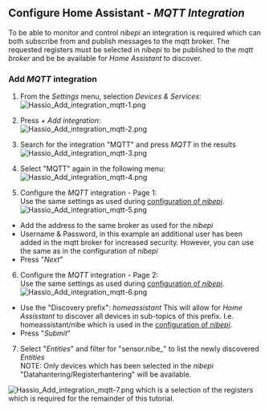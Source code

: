 ## Configure Home Assistant - _MQTT Integration_

To be able to monitor and control _nibepi_ an integration is required which can both subscribe from and publish messages
to the mqtt broker. The requested registers must be selected in _nibepi_ to be published to the _mqtt broker_ and be 
be available for _Home Assistant_ to discover.

### Add _MQTT_ integration
1. From the _Settings_ menu, selection _Devices & Services_:
![Hassio_Add_integration_mqtt-1.png](images/Hassio_Add_integration_mqtt-1.png)
  

2. Press _+ Add integration_:  
![Hassio_Add_integration_mqtt-2.png](images/Hassio_Add_integration_mqtt-2.png)
  

3. Search for the integration "MQTT" and press _MQTT_ in the results
![Hassio_Add_integration_mqtt-3.png](images/Hassio_Add_integration_mqtt-3.png)
  

4. Select "MQTT" again in the following menu:  
![Hassio_Add_integration_mqtt-4.png](images/Hassio_Add_integration_mqtt-4.png)
   

5. Configure the _MQTT_ integration - Page 1:  
Use the same settings as used during [configuration of _nibepi_](nibepi-settings-mqtt.md).  
![Hassio_Add_integration_mqtt-5.png](images/Hassio_Add_integration_mqtt-5.png)
   
- Add the address to the same broker as used for the _nibepi_
- Username & Password, in this example an additional user has been added in the mqtt broker for increased security. However, you can use the same as in the configuration of _nibepi_
- Press "_Next_"

6. Configure the _MQTT_ integration - Page 2:  
Use the same settings as used during [configuration of _nibepi_](nibepi-settings-mqtt.md).  
![Hassio_Add_integration_mqtt-6.png](images/Hassio_Add_integration_mqtt-6.png)
  
- Use the "Discovery prefix": _homeassistant_
  This will allow for _Home Assisstant_ to discover all devices in sub-topics of this prefix.
  I.e. homeassistant/nibe which is used in the [configuration of _nibepi_](nibepi-settings-mqtt.md).  
- Press "_Submit_"

7. Select "_Entities_" and filter for "sensor.nibe_" to list the newly discovered _Entities_  
NOTE: Only devices which has been selected in the _nibepi_ "Datahantering/Registerhantering" will be available.

![Hassio_Add_integration_mqtt-7.png](images/Hassio_Add_integration_mqtt-7.png)
which is a selection of the registers which is required for the remainder of this tutorial.



